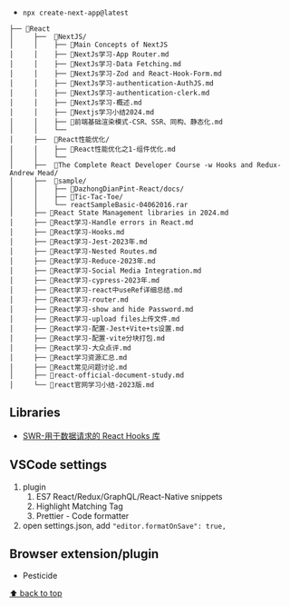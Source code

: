 - `npx create-next-app@latest`

```
├── 📂React
│     ├──  📂NextJS/
│     │    ├── 📄Main Concepts of NextJS
│     │    ├── 📄NextJs学习-App Router.md
│     │    ├── 📄NextJs学习-Data Fetching.md
│     │    ├── 📄NextJs学习-Zod and React-Hook-Form.md
│     │    ├── 📄NextJs学习-authentication-AuthJS.md
│     │    ├── 📄NextJs学习-authentication-clerk.md
│     │    ├── 📄NextJs学习-概述.md
│     │    ├── 📄Nextjs学习小结2024.md
│     │    ├── 📄前端基础渲染模式-CSR、SSR、同构、静态化.md
│     │    └── 
│     ├──  📂React性能优化/
│     │    ├── 📄React性能优化之1-组件优化.md
│     │    └── 
│     ├──  📂The Complete React Developer Course -w Hooks and Redux- Andrew Mead/
│     ├──  📂sample/
│     │    ├── 📂DazhongDianPint-React/docs/
│     │    ├── 📂Tic-Tac-Toe/
│     │    └── reactSampleBasic-04062016.rar
│     ├── 📄React State Management libraries in 2024.md
│     ├── 📄React学习-Handle errors in React.md
│     ├── 📄React学习-Hooks.md
│     ├── 📄React学习-Jest-2023年.md
│     ├── 📄React学习-Nested Routes.md
│     ├── 📄React学习-Reduce-2023年.md
│     ├── 📄React学习-Social Media Integration.md
│     ├── 📄React学习-cypress-2023年.md
│     ├── 📄React学习-react中useRef详细总结.md
│     ├── 📄React学习-router.md
│     ├── 📄React学习-show and hide Password.md
│     ├── 📄React学习-upload files上传文件.md
│     ├── 📄React学习-配置-Jest+Vite+ts设置.md
│     ├── 📄React学习-配置-vite分块打包.md
│     ├── 📄React学习-大众点评.md
│     ├── 📄React学习资源汇总.md
│     ├── 📄React常见问题讨论.md
│     ├── 📄react-official-document-study.md
│     └── 📄react官网学习小结-2023版.md
```

## Libraries

- [SWR-用于数据请求的 React Hooks 库](https://swr.vercel.app/zh-CN)

## VSCode settings

1. plugin
   1. ES7 React/Redux/GraphQL/React-Native snippets
   2. Highlight Matching Tag
   3. Prettier - Code formatter
2. open settings.json, add `"editor.formatOnSave": true,`

## Browser extension/plugin

- Pesticide

[⬆ back to top](#top)
